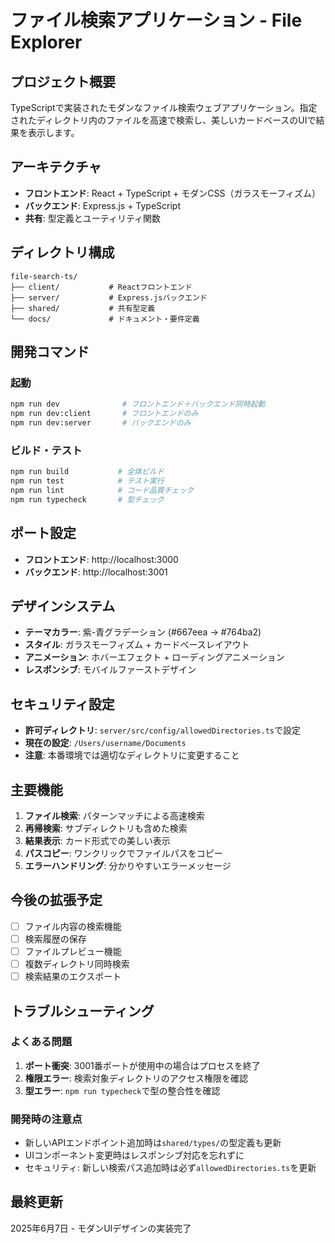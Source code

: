 # ファイル検索アプリケーション - File Explorer

## プロジェクト概要
TypeScriptで実装されたモダンなファイル検索ウェブアプリケーション。指定されたディレクトリ内のファイルを高速で検索し、美しいカードベースのUIで結果を表示します。

## アーキテクチャ
- **フロントエンド**: React + TypeScript + モダンCSS（ガラスモーフィズム）
- **バックエンド**: Express.js + TypeScript
- **共有**: 型定義とユーティリティ関数

## ディレクトリ構成
```
file-search-ts/
├── client/           # Reactフロントエンド
├── server/           # Express.jsバックエンド  
├── shared/           # 共有型定義
└── docs/             # ドキュメント・要件定義
```

## 開発コマンド

### 起動
```bash
npm run dev              # フロントエンド＋バックエンド同時起動
npm run dev:client       # フロントエンドのみ
npm run dev:server       # バックエンドのみ
```

### ビルド・テスト
```bash
npm run build           # 全体ビルド
npm run test            # テスト実行
npm run lint            # コード品質チェック
npm run typecheck       # 型チェック
```

## ポート設定
- **フロントエンド**: http://localhost:3000
- **バックエンド**: http://localhost:3001

## デザインシステム
- **テーマカラー**: 紫-青グラデーション (#667eea → #764ba2)
- **スタイル**: ガラスモーフィズム + カードベースレイアウト
- **アニメーション**: ホバーエフェクト + ローディングアニメーション
- **レスポンシブ**: モバイルファーストデザイン

## セキュリティ設定
- **許可ディレクトリ**: `server/src/config/allowedDirectories.ts`で設定
- **現在の設定**: `/Users/username/Documents`
- **注意**: 本番環境では適切なディレクトリに変更すること

## 主要機能
1. **ファイル検索**: パターンマッチによる高速検索
2. **再帰検索**: サブディレクトリも含めた検索
3. **結果表示**: カード形式での美しい表示
4. **パスコピー**: ワンクリックでファイルパスをコピー
5. **エラーハンドリング**: 分かりやすいエラーメッセージ

## 今後の拡張予定
- [ ] ファイル内容の検索機能
- [ ] 検索履歴の保存
- [ ] ファイルプレビュー機能
- [ ] 複数ディレクトリ同時検索
- [ ] 検索結果のエクスポート

## トラブルシューティング

### よくある問題
1. **ポート衝突**: 3001番ポートが使用中の場合はプロセスを終了
2. **権限エラー**: 検索対象ディレクトリのアクセス権限を確認
3. **型エラー**: `npm run typecheck`で型の整合性を確認

### 開発時の注意点
- 新しいAPIエンドポイント追加時は`shared/types/`の型定義も更新
- UIコンポーネント変更時はレスポンシブ対応を忘れずに
- セキュリティ: 新しい検索パス追加時は必ず`allowedDirectories.ts`を更新

## 最終更新
2025年6月7日 - モダンUIデザインの実装完了